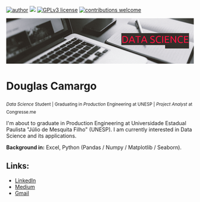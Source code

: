 [![author](https://img.shields.io/badge/author-douglascdsantos-red.svg)](https://www.linkedin.com/in/douglascdsantos/) [![](https://img.shields.io/badge/python-3.7+-blue.svg)](https://www.python.org/downloads/release/python-365/) [![GPLv3 license](https://img.shields.io/badge/License-GPLv3-blue.svg)](http://perso.crans.org/besson/LICENSE.html) [![contributions welcome](https://img.shields.io/badge/contributions-welcome-brightgreen.svg?style=flat)](https://github.com/douglascdsantos/data_science/issues)

<p align="center">
  <img src="Douglas Camargo (1).gif" >
</p>

# Douglas Camargo
<sub>*Data Science* Student | Graduating in *Production* Engineering at UNESP | *Project Analyst* at Congresse.me</sub>

I'm about to graduate in Production Engineering at Universidade Estadual Paulista "Júlio de Mesquita Filho" (UNESP). I am currently interested in Data Science and its applications.

**Background in:** Excel, Python (Pandas / Numpy / Matplotlib / Seaborn).

## **Links:**
* [LinkedIn](https://www.linkedin.com/in/douglascdsantos)
* [Medium](https://douglascdsantos.medium.com)
* [Gmail](mailto:douglas.c.santos@unesp.br)
